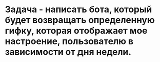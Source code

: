 # Задача - написать бота, который будет возвращать определенную гифку, которая отображает мое настроение, пользователю в зависимости от дня недели.